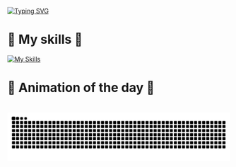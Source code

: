 
[![Typing SVG](https://readme-typing-svg.demolab.com?font=Fira+Code&pause=1000&width=435&lines=Lyan+is+a+nerd;Lyan+is+a+skid;Lyan+loves+nodejs;Owner+of+ez+services;.gg%2F4R9qssyQbb;ez.servicesinc.online)](https://git.io/typing-svg)
# 🙌 My skills 🙌
[![My Skills](https://skillicons.dev/icons?i=js,python,lua)](https://skillicons.dev)

# 🤩 Animation of the day 🤩
# <picture>
  <source
    media="(prefers-color-scheme: dark)"
    srcset="https://raw.githubusercontent.com/Lyandunet31/Lyandunet31/refs/heads/main/Assets/github-user-contribution.svg"
  />
  <source
    media="(prefers-color-scheme: light)"
    srcset="https://raw.githubusercontent.com/Lyandunet31/Lyandunet31/refs/heads/main/Assets/github-user-contribution.svg"
  />
  <img
    alt="github contribution grid snake animation"
    src="https://raw.githubusercontent.com/Lyandunet31/Lyandunet31/refs/heads/main/Assets/github-user-contribution.svg"
  />
</picture>
